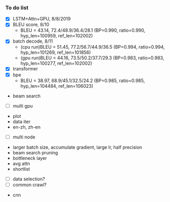 ### To do list

- [x] LSTM+Attn+GPU, 8/8/2019
- [x] BLEU score, 8/10
  - BLEU = 43.14, 72.4/48.9/36.4/28.1 (BP=0.990, ratio=0.990, hyp_len=100959, ref_len=102002)
- [x] batch decode, 8/11
  - (cpu run)BLEU = 51.45, 77.2/56.7/44.9/36.5 (BP=0.994, ratio=0.994, hyp_len=101269, ref_len=101856)
  - (gpu run)BLEU = 44.16, 73.5/50.2/37.7/29.3 (BP=0.983, ratio=0.983, hyp_len=100277, ref_len=102002)
- [x] transformer
- [x] bpe
  - BLEU = 38.97, 68.9/45.1/32.5/24.2 (BP=0.985, ratio=0.985, hyp_len=104484, ref_len=106023)
- beam search
- [ ] multi gpu
- plot
- data iter
- en-zh, zh-en
- [ ] multi node
- larger batch size, accumulate gradient, large lr, half precision
- beam search pruning
- bottleneck layer
- avg attn
- shortlist
- [ ] data selection?
- [ ] common crawl?
- cnn